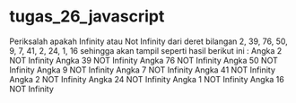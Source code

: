# tugas_26_javascript

Periksalah apakah Infinity atau Not Infinity dari deret bilangan 2, 39, 76, 50, 9, 7, 41, 2, 24, 1, 16 
sehingga akan tampil seperti hasil berikut ini :
Angka 2 NOT Infinity
Angka 39 NOT Infinity
Angka 76 NOT Infinity
Angka 50 NOT Infinity
Angka 9 NOT Infinity
Angka 7 NOT Infinity
Angka 41 NOT Infinity
Angka 2 NOT Infinity
Angka 24 NOT Infinity
Angka 1 NOT Infinity
Angka 16 NOT Infinity

